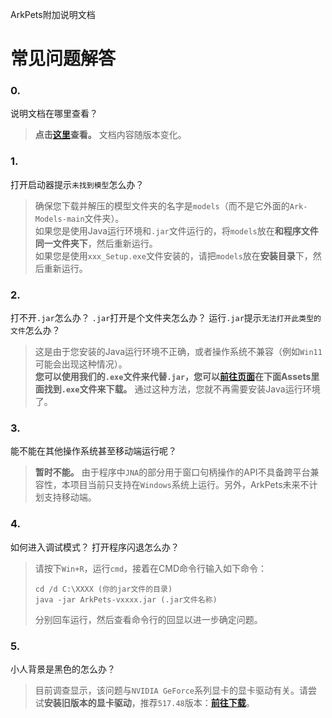 ArkPets附加说明文档
# 常见问题解答

### 0.
说明文档在哪里查看？
> **点击[这里](../README.md)查看。** 文档内容随版本变化。

### 1.
打开启动器提示`未找到模型`怎么办？
> 确保您下载并解压的模型文件夹的名字是`models`（而不是它外面的`Ark-Models-main`文件夹）。  
> 如果您是使用Java运行环境和`.jar`文件运行的，将`models`放在**和程序文件同一文件夹下**，然后重新运行。  
> 如果您是使用`xxx_Setup.exe`文件安装的，请把`models`放在**安装目录**下，然后重新运行。

### 2.
打不开`.jar`怎么办？ `.jar`打开是个文件夹怎么办？ 运行`.jar`提示`无法打开此类型的文件`怎么办？
> 这是由于您安装的Java运行环境不正确，或者操作系统不兼容（例如`Win11`可能会出现这种情况）。  
> **您可以使用我们的`.exe`文件来代替`.jar`，您可以[前往页面](https://github.com/isHarryh/Ark-Pets/releases)在下面Assets里面找到`.exe`文件来下载。** 通过这种方法，您就不再需要安装Java运行环境了。

### 3.
能不能在其他操作系统甚至移动端运行呢？
> **暂时不能。** 由于程序中`JNA`的部分用于窗口句柄操作的API不具备跨平台兼容性，本项目当前只支持在`Windows`系统上运行。另外，ArkPets未来不计划支持移动端。

### 4.
如何进入调试模式？ 打开程序闪退怎么办？
> 请按下`Win+R`，运行`cmd`，接着在CMD命令行输入如下命令：
> ```
> cd /d C:\XXXX (你的jar文件的目录)
> java -jar ArkPets-vxxxx.jar (.jar文件名称)
> ```
> 分别回车运行，然后查看命令行的回显以进一步确定问题。

### 5.
小人背景是黑色的怎么办？
> 目前调查显示，该问题与`NVIDIA GeForce`系列显卡的显卡驱动有关。请尝试**安装旧版本的显卡驱动**，推荐`517.48`版本：**[前往下载](http://www.nvidia.cn/Download/driverResults.aspx/193319/cn)**。
